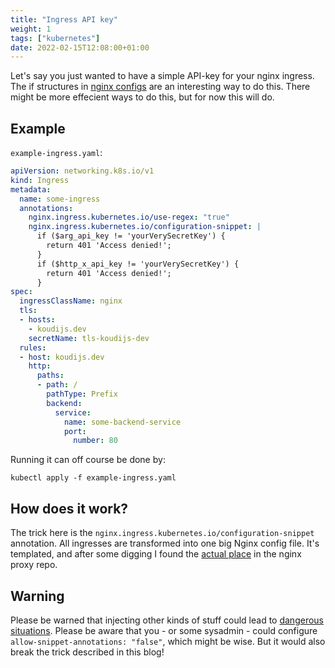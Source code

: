 ```yaml
---
title: "Ingress API key"
weight: 1
tags: ["kubernetes"]
date: 2022-02-15T12:08:00+01:00
---
```


Let's say you just wanted to have a simple API-key for your nginx ingress. The if structures in [nginx configs](http://nginx.org/en/docs/http/ngx_http_rewrite_module.html#if) are an interesting way to do this. There might be more effecient ways to do this, but for now this will do.

## Example

`example-ingress.yaml`:

```yaml
apiVersion: networking.k8s.io/v1
kind: Ingress
metadata:
  name: some-ingress
  annotations:
    nginx.ingress.kubernetes.io/use-regex: "true"
    nginx.ingress.kubernetes.io/configuration-snippet: |
      if ($arg_api_key != 'yourVerySecretKey') {
        return 401 'Access denied!';
      }
      if ($http_x_api_key != 'yourVerySecretKey') {
        return 401 'Access denied!';
      }
spec:
  ingressClassName: nginx
  tls:
  - hosts:
    - koudijs.dev
    secretName: tls-koudijs-dev
  rules:
  - host: koudijs.dev
    http:
      paths:
      - path: /
        pathType: Prefix
        backend:
          service:
            name: some-backend-service
            port:
              number: 80
```

Running it can off course be done by:

```
kubectl apply -f example-ingress.yaml
```

## How does it work?

The trick here is the `nginx.ingress.kubernetes.io/configuration-snippet` annotation. All ingresses are transformed into one big Nginx config file. It's templated, and after some digging I found the [actual place](https://github.com/kubernetes/ingress-nginx/blob/a2a0e67fee9964796f56e3428cf6d1dc99ced261/rootfs/etc/nginx/template/nginx.tmpl#L1326-L1327) in the nginx proxy repo. 

## Warning

Please be warned that injecting other kinds of stuff could lead to [dangerous situations](https://github.com/kubernetes/ingress-nginx/issues/7837). Please be aware that you - or some sysadmin - could configure `allow-snippet-annotations: "false"`, which might be wise. But it would also break the trick described in this blog!
